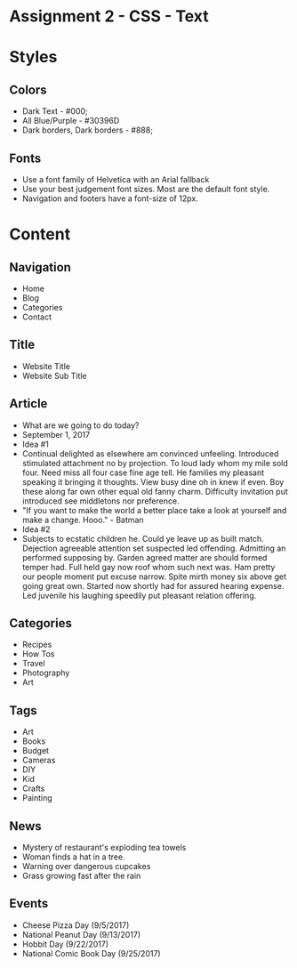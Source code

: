 # Assignment 2 - CSS - Text

# Styles

## Colors
- Dark Text - #000;
- All Blue/Purple  - #30396D
- Dark borders, Dark borders - #888;

## Fonts
- Use a font family of Helvetica with an Arial fallback
- Use your best judgement font sizes. Most are the default font style.
- Navigation and footers have a font-size of 12px.

# Content

## Navigation
- Home
- Blog
- Categories
- Contact

## Title
- Website Title
- Website Sub Title

## Article
- What are we going to do today?
- September 1, 2017
- Idea #1
- Continual delighted as elsewhere am convinced unfeeling. Introduced stimulated attachment no by projection. To loud lady whom my mile sold four. Need miss all four case fine age tell. He families my pleasant speaking it bringing it thoughts. View busy dine oh in knew if even. Boy these along far own other equal old fanny charm. Difficulty invitation put introduced see middletons nor preference.
- "If you want to make the world a better place take a look at yourself and make a change. Hooo." - Batman
- Idea #2
- Subjects to ecstatic children he. Could ye leave up as built match. Dejection agreeable attention set suspected led offending. Admitting an performed supposing by. Garden agreed matter are should formed temper had. Full held gay now roof whom such next was. Ham pretty our people moment put excuse narrow. Spite mirth money six above get going great own. Started now shortly had for assured hearing expense. Led juvenile his laughing speedily put pleasant relation offering.

## Categories
- Recipes
- How Tos
- Travel
- Photography
- Art

## Tags
- Art
- Books
- Budget
- Cameras
- DIY
- Kid
- Crafts
- Painting

## News
- Mystery of restaurant's exploding tea towels
- Woman finds a hat in a tree.
- Warning over dangerous cupcakes
- Grass growing fast after the rain

## Events
- Cheese Pizza Day (9/5/2017)
- National Peanut Day (9/13/2017)
- Hobbit Day (9/22/2017)
- National Comic Book Day (9/25/2017)
